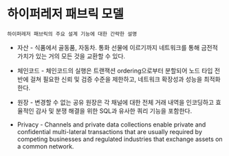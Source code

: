 # 하이퍼레저 패브릭 모델
    하이퍼레저 패브릭의 주요 설계 기능에 대한 간략한 설명

* 자산 - 식품에서 골동품, 자동차. 통화 선물에 이르기까지 네트워크를 통해 금전적 가치가 있는 거의 모든 것을 교환할 수 있다. 

* 체인코드 - 체인코드의 실행은 트랜잭션 ordering으로부터 분할되어 노드 타입 전반에 걸쳐 필요한 신뢰 및 검증 수준을 제한하고, 네트워크 확장성과 성능을 최적화한다. 

* 원장 - 변경할 수 없는 공유 원장은 각 채널에 대한 전체 거래 내역을 인코딩하고 효율적인 감사 및 분쟁 해결을 위한 SQL과 유사한 쿼리 기능을 포함한다.

* Privacy - Channels and private data collections enable private and confidential multi-lateral transactions that are usually required by competing businesses and regulated industries that exchange assets on a common network.

